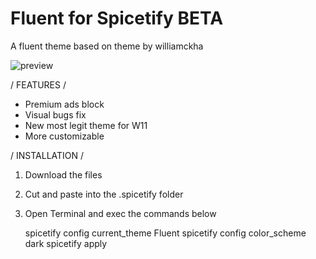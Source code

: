 # Fluent for Spicetify BETA

A fluent theme based on theme by williamckha

![preview](https://github.com/bathtimethiago/fluent-for-spicetify/blob/main/preview.png)


/ FEATURES /

- Premium ads block
- Visual bugs fix
- New most legit theme for W11
- More customizable


/ INSTALLATION /

1. Download the files
2. Cut and paste into the .spicetify folder
3. Open Terminal and exec the commands below

    spicetify config current_theme Fluent
    spicetify config color_scheme dark
    spicetify apply

